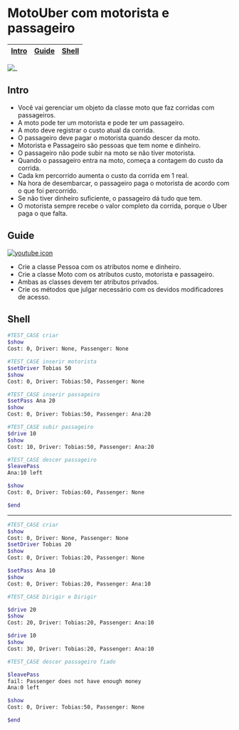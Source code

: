 # MotoUber com motorista e passageiro

<!-- toch -->
[Intro](#intro) | [Guide](#guide) | [Shell](#shell)
-- | -- | --
<!-- toch -->

![_](https://raw.githubusercontent.com/qxcodepoo/arcade/master/base/motouber/cover.jpg)

## Intro

- Você vai gerenciar um objeto da classe moto que faz corridas com passageiros.
- A moto pode ter um motorista e pode ter um passageiro.
- A moto deve registrar o custo atual da corrida.
- O passageiro deve pagar o motorista quando descer da moto.
- Motorista e Passageiro são pessoas que tem nome e dinheiro.
- O passageiro não pode subir na moto se não tiver motorista.
- Quando o passageiro entra na moto, começa a contagem do custo da corrida.
- Cada km percorrido aumenta o custo da corrida em 1 real.
- Na hora de desembarcar, o passageiro paga o motorista de acordo com o que foi percorrido.
- Se não tiver dinheiro suficiente, o passageiro dá tudo que tem.
- O motorista sempre recebe o valor completo da corrida, porque o Uber paga o que falta.

## Guide

[![youtube icon](https://raw.githubusercontent.com/qxcodepoo/arcade/master/base/motouber/../youguide.png)](https://youtu.be/SR5B0QkEFpc?si=wHrdAy-3_aZ5Pv3j)

- Crie a classe Pessoa com os atributos nome e dinheiro.
- Crie a classe Moto com os atributos custo, motorista e passageiro.
- Ambas as classes devem ter atributos privados.
- Crie os métodos que julgar necessário com os devidos modificadores de acesso.

## Shell

```bash
#TEST_CASE criar
$show
Cost: 0, Driver: None, Passenger: None

#TEST_CASE inserir motorista
$setDriver Tobias 50
$show
Cost: 0, Driver: Tobias:50, Passenger: None

#TEST_CASE inserir passageiro
$setPass Ana 20
$show
Cost: 0, Driver: Tobias:50, Passenger: Ana:20

#TEST_CASE subir passageiro
$drive 10
$show
Cost: 10, Driver: Tobias:50, Passenger: Ana:20

#TEST_CASE descer passageiro
$leavePass
Ana:10 left

$show
Cost: 0, Driver: Tobias:60, Passenger: None

$end
```

---

```bash
#TEST_CASE criar
$show
Cost: 0, Driver: None, Passenger: None
$setDriver Tobias 20
$show
Cost: 0, Driver: Tobias:20, Passenger: None

$setPass Ana 10
$show
Cost: 0, Driver: Tobias:20, Passenger: Ana:10

#TEST_CASE Dirigir e Dirigir

$drive 20
$show
Cost: 20, Driver: Tobias:20, Passenger: Ana:10

$drive 10
$show
Cost: 30, Driver: Tobias:20, Passenger: Ana:10

#TEST_CASE descer passageiro fiado

$leavePass
fail: Passenger does not have enough money
Ana:0 left

$show
Cost: 0, Driver: Tobias:50, Passenger: None

$end
```
